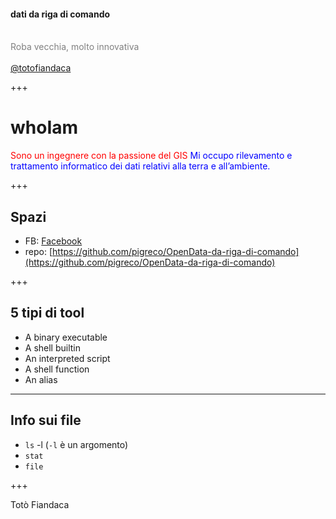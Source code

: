#### dati da riga di comando
<br>
<span style="color:gray">Roba vecchia, molto innovativa</span>
<br>
<span style="color:gray"></span>
<br>
<span style="color:gray"><a href="https://twitter.com/totofiandaca?lang=it" target="_blank">@totofiandaca</a></span>

+++

# whoIam

<span style="color:red">Sono un ingegnere con la passione del GIS</span>
<span style="color:blue">Mi occupo rilevamento e trattamento informatico
dei dati relativi alla terra e all’ambiente.</span>

+++

## Spazi

- FB: [Facebook](https://www.facebook.com/pigreco314)
- repo: [https://github.com/pigreco/OpenData-da-riga-di-comando](https://github.com/pigreco/OpenData-da-riga-di-comando)

+++

## 5 tipi di tool

- A binary executable
- A shell builtin
- An interpreted script
- A shell function
- An alias

---

## Info sui file

- `ls` -l (`-l` è un argomento)
- `stat`
- `file`

+++

Totò Fiandaca



